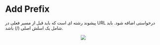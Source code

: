 # Add Prefix

پیشوند رشته ای است که باید قبل از مسیر فعلی در URL درخواستی اضافه شود. باید شامل یک اسلش اصلی (/) باشد.

<p align="center"><img src="/assets/img/addprefix.png" /></p>